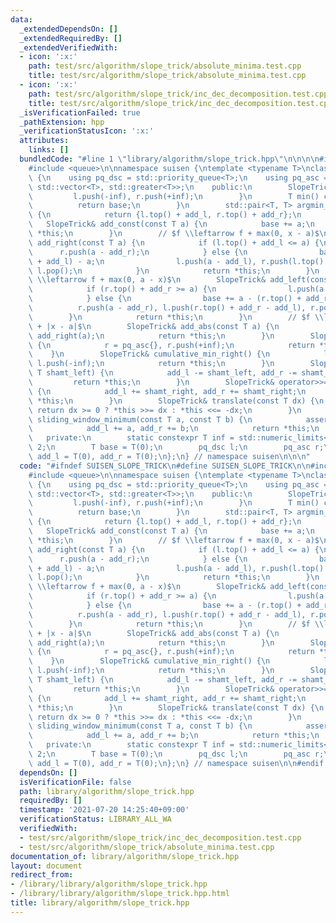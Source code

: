 ```yaml
---
data:
  _extendedDependsOn: []
  _extendedRequiredBy: []
  _extendedVerifiedWith:
  - icon: ':x:'
    path: test/src/algorithm/slope_trick/absolute_minima.test.cpp
    title: test/src/algorithm/slope_trick/absolute_minima.test.cpp
  - icon: ':x:'
    path: test/src/algorithm/slope_trick/inc_dec_decomposition.test.cpp
    title: test/src/algorithm/slope_trick/inc_dec_decomposition.test.cpp
  _isVerificationFailed: true
  _pathExtension: hpp
  _verificationStatusIcon: ':x:'
  attributes:
    links: []
  bundledCode: "#line 1 \"library/algorithm/slope_trick.hpp\"\n\n\n\n#include <limits>\n\
    #include <queue>\n\nnamespace suisen {\ntemplate <typename T>\nclass SlopeTrick\
    \ {\n    using pq_dsc = std::priority_queue<T>;\n    using pq_asc = std::priority_queue<T,\
    \ std::vector<T>, std::greater<T>>;\n    public:\n        SlopeTrick() {\n   \
    \         l.push(-inf), r.push(+inf);\n        }\n        T min() const {\n  \
    \          return base;\n        }\n        std::pair<T, T> argmin_range() const\
    \ {\n            return {l.top() + add_l, r.top() + add_r};\n        }\n     \
    \   SlopeTrick& add_const(const T a) {\n            base += a;\n            return\
    \ *this;\n        }\n        // $f \\leftarrow f + max(0, x - a)$\n        SlopeTrick&\
    \ add_right(const T a) {\n            if (l.top() + add_l <= a) {\n          \
    \      r.push(a - add_r);\n            } else {\n                base += (l.top()\
    \ + add_l) - a;\n                l.push(a - add_l), r.push(l.top() + add_l - add_r),\
    \ l.pop();\n            }\n            return *this;\n        }\n        // $f\
    \ \\leftarrow f + max(0, a - x)$\n        SlopeTrick& add_left(const T a) {\n\
    \            if (r.top() + add_r >= a) {\n                l.push(a - add_l);\n\
    \            } else {\n                base += a - (r.top() + add_r);\n      \
    \          r.push(a - add_r), l.push(r.top() + add_r - add_l), r.pop();\n    \
    \        }\n            return *this;\n        }\n        // $f \\leftarrow f\
    \ + |x - a|$\n        SlopeTrick& add_abs(const T a) {\n            add_left(a),\
    \ add_right(a);\n            return *this;\n        }\n        SlopeTrick& cumulative_min_left()\
    \ {\n            r = pq_asc{}, r.push(+inf);\n            return *this;\n    \
    \    }\n        SlopeTrick& cumulative_min_right() {\n            l = pq_dsc{},\
    \ l.push(-inf);\n            return *this;\n        }\n        SlopeTrick& operator<<=(const\
    \ T shamt_left) {\n            add_l -= shamt_left, add_r -= shamt_left;\n   \
    \         return *this;\n        }\n        SlopeTrick& operator>>=(const T shamt_right)\
    \ {\n            add_l += shamt_right, add_r += shamt_right;\n            return\
    \ *this;\n        }\n        SlopeTrick& translate(const T dx) {\n           \
    \ return dx >= 0 ? *this >>= dx : *this <<= -dx;\n        }\n        SlopeTrick&\
    \ sliding_window_minimum(const T a, const T b) {\n            assert(a <= b);\n\
    \            add_l += a, add_r += b;\n            return *this;\n        }\n \
    \   private:\n        static constexpr T inf = std::numeric_limits<T>::max() /\
    \ 2;\n        T base = T(0);\n        pq_dsc l;\n        pq_asc r;\n        T\
    \ add_l = T(0), add_r = T(0);\n};\n} // namespace suisen\n\n\n"
  code: "#ifndef SUISEN_SLOPE_TRICK\n#define SUISEN_SLOPE_TRICK\n\n#include <limits>\n\
    #include <queue>\n\nnamespace suisen {\ntemplate <typename T>\nclass SlopeTrick\
    \ {\n    using pq_dsc = std::priority_queue<T>;\n    using pq_asc = std::priority_queue<T,\
    \ std::vector<T>, std::greater<T>>;\n    public:\n        SlopeTrick() {\n   \
    \         l.push(-inf), r.push(+inf);\n        }\n        T min() const {\n  \
    \          return base;\n        }\n        std::pair<T, T> argmin_range() const\
    \ {\n            return {l.top() + add_l, r.top() + add_r};\n        }\n     \
    \   SlopeTrick& add_const(const T a) {\n            base += a;\n            return\
    \ *this;\n        }\n        // $f \\leftarrow f + max(0, x - a)$\n        SlopeTrick&\
    \ add_right(const T a) {\n            if (l.top() + add_l <= a) {\n          \
    \      r.push(a - add_r);\n            } else {\n                base += (l.top()\
    \ + add_l) - a;\n                l.push(a - add_l), r.push(l.top() + add_l - add_r),\
    \ l.pop();\n            }\n            return *this;\n        }\n        // $f\
    \ \\leftarrow f + max(0, a - x)$\n        SlopeTrick& add_left(const T a) {\n\
    \            if (r.top() + add_r >= a) {\n                l.push(a - add_l);\n\
    \            } else {\n                base += a - (r.top() + add_r);\n      \
    \          r.push(a - add_r), l.push(r.top() + add_r - add_l), r.pop();\n    \
    \        }\n            return *this;\n        }\n        // $f \\leftarrow f\
    \ + |x - a|$\n        SlopeTrick& add_abs(const T a) {\n            add_left(a),\
    \ add_right(a);\n            return *this;\n        }\n        SlopeTrick& cumulative_min_left()\
    \ {\n            r = pq_asc{}, r.push(+inf);\n            return *this;\n    \
    \    }\n        SlopeTrick& cumulative_min_right() {\n            l = pq_dsc{},\
    \ l.push(-inf);\n            return *this;\n        }\n        SlopeTrick& operator<<=(const\
    \ T shamt_left) {\n            add_l -= shamt_left, add_r -= shamt_left;\n   \
    \         return *this;\n        }\n        SlopeTrick& operator>>=(const T shamt_right)\
    \ {\n            add_l += shamt_right, add_r += shamt_right;\n            return\
    \ *this;\n        }\n        SlopeTrick& translate(const T dx) {\n           \
    \ return dx >= 0 ? *this >>= dx : *this <<= -dx;\n        }\n        SlopeTrick&\
    \ sliding_window_minimum(const T a, const T b) {\n            assert(a <= b);\n\
    \            add_l += a, add_r += b;\n            return *this;\n        }\n \
    \   private:\n        static constexpr T inf = std::numeric_limits<T>::max() /\
    \ 2;\n        T base = T(0);\n        pq_dsc l;\n        pq_asc r;\n        T\
    \ add_l = T(0), add_r = T(0);\n};\n} // namespace suisen\n\n#endif // SUISEN_SLOPE_TRICK"
  dependsOn: []
  isVerificationFile: false
  path: library/algorithm/slope_trick.hpp
  requiredBy: []
  timestamp: '2021-07-20 14:25:40+09:00'
  verificationStatus: LIBRARY_ALL_WA
  verifiedWith:
  - test/src/algorithm/slope_trick/inc_dec_decomposition.test.cpp
  - test/src/algorithm/slope_trick/absolute_minima.test.cpp
documentation_of: library/algorithm/slope_trick.hpp
layout: document
redirect_from:
- /library/library/algorithm/slope_trick.hpp
- /library/library/algorithm/slope_trick.hpp.html
title: library/algorithm/slope_trick.hpp
---
```

